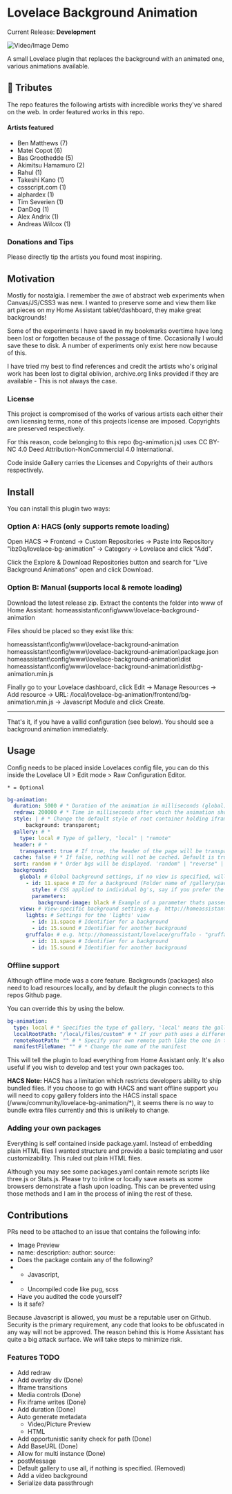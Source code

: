 # Lovelace Background Animation

Current Release: **Development**

<p align="center">

![Video/Image Demo](https://i.imgur.com/PLlO4cA.gif)

</p>

A small Lovelace plugin that replaces the background with an animated one, various animations available. 

## 🎀 Tributes 

The repo features the following artists with incredible works they've shared on the web. In order featured works in this repo.

#### Artists featured

 - Ben Matthews (7)
 - Matei Copot (6)
 - Bas Groothedde (5)
 - Akimitsu Hamamuro (2)
 - Rahul (1)
 - Takeshi Kano (1)
 - cssscript.com (1)
 - alphardex (1)
 - Tim Severien (1)
 - DanDog (1)
 - Alex Andrix (1)
 - Andreas Wilcox (1)

### Donations and Tips

Please directly tip the artists you found most inspiring.

## Motivation

Mostly for nostalgia. I remember the awe of abstract web experiments when Canvas/JS/CSS3 was new. I wanted to preserve some and view them like art pieces on my Home Assistant tablet/dashboard, they make great backgrounds!

Some of the experiments I have saved in my bookmarks overtime have long been lost or forgotten because of the passage of time. Occasionally I would save these to disk. A number of experiments only exist here now because of this. 

I have tried my best to find references and credit the artists who's original work has been lost to digital oblivion, archive.org links provided if they are available - This is not always the case.

### License 

This project is compromised of the works of various artists each either their own licensing terms, none of this projects license are imposed. Copyrights are preserved respectively. 

For this reason, code belonging to this repo (bg-animation.js) uses CC BY-NC 4.0 Deed Attribution-NonCommercial 4.0 International.

Code inside Gallery carries the Licenses and Copyrights of their authors respectively. 

## Install

You can install this plugin two ways: 

### Option A: HACS (only supports remote loading)

Open HACS -> Frontend -> Custom Repositories -> Paste into Repository "ibz0q/lovelace-bg-animation" -> Category -> Lovelace and click "Add". 

Click the Explore & Download Repositories button and search for "Live Background Animations" open and click Download.

### Option B: Manual (supports local & remote loading)

Download the latest release zip. Extract the contents the folder into www of Home Assistant: homeassistant\config\www\lovelace-background-animation

Files should be placed so they exist like this:

homeassistant\config\www\lovelace-background-animation\
homeassistant\config\www\lovelace-background-animation\package.json
homeassistant\config\www\lovelace-background-animation\dist\
homeassistant\config\www\lovelace-background-animation\dist\bg-animation.min.js

Finally go to your Lovelace dashboard, click Edit -> Manage Resources -> Add resource -> URL: /local/lovelace-bg-animation/frontend/bg-animation.min.js -> Javascript Module and click Create.

---

That's it, if you have a vallid configuration (see below). You should see a background animation immediately.


## Usage

Config needs to be placed inside Lovelaces config file, you can do this inside the Lovelace UI > Edit mode > Raw Configuration Editor.

` * = Optional `

```yaml
bg-animation: 
  duration: 5000 # * Duration of the animation in milliseconds (global)
  redraw: 200000 # * Time in milliseconds after which the animation should be redrawn
  style: | # * Change the default style of root container holding iframe (This can cause bugs if original style is not applied)
      background: transparent;
  gallery: # *
    type: local # Type of gallery, "local" | "remote" 
  header: # *
    transparent: true # If true, the header of the page will be transparent
  cache: false # * If false, nothing will not be cached. Default is true
  sort: random # * Order bgs will be displayed. 'random" | "reverse" | "id_asc" | "id_desc". Default is the order you specify
  background: 
    global: # Global background settings, if no view is specified, will be applied to all views
      - id: 11.space # ID for a background (Folder name of /gallery/package/ID)
        style: # CSS applied to individual bg's, say if you prefer the bg to be darker, acting like an overlay
        parameters: 
          background-image: black # Example of a parameter thats passed onto a background
    view: # View-specific background settings e.g. http://homeassistant/lovelace/lights - "lights"
      lights: # Settings for the 'lights' view
        - id: 11.space # Identifier for a background
        - id: 15.sound # Identifier for another background
      gruffalo: # e.g. http://homeassistant/lovelace/gruffalo - "gruffalo" etc
        - id: 11.space # Identifier for a background
        - id: 15.sound # Identifier for another background
```

### Offline support

Although offline mode was a core feature. Backgrounds (packages) also need to load resources locally, and by default the plugin connects to this repos Github page. 

You can override this by using the below.

```yaml
bg-animation: 
  type: local # * Specifies the type of gallery, 'local' means the gallery is hosted on the same server
  localRootPath: "/local/files/custom" # * If your path uses a different one to HACS or /local for some reason
  remoteRootPath: "" # * Specify your own remote path like the one in this repo
  manifestFileName: "" # * Change the name of the manifest
```

This will tell the plugin to load everything from Home Assistant only. It's also useful if you wish to develop and test your own packages too.  

**HACS Note:** HACS has a limitation which restricts developers ability to ship bundled files. If you choose to go with HACS and want offline support you will need to copy gallery folders into the HACS install space (/www/community/lovelace-bg-animation/*), it seems there is no way to bundle extra files currently and this is unlikely to change.

### Adding your own packages 

Everything is self contained inside package.yaml. Instead of embedding plain HTML files I wanted structure and provide a basic templating and user customizability. This ruled out plain HTML files.

Although you may see some packages.yaml contain remote scripts like three.js or Stats.js. Please try to inline or locally save assets as some browsers demonstrate a flash upon loading. This can be prevented using those methods and I am in the process of inling the rest of these.

## Contributions

PRs need to be attached to an issue that contains the following info:

- Image Preview
- name: description: author: source: 
- Does the package contain any of the following?
 - - Javascript,
- -  Uncompiled code like pug, scss
- Have you audited the code yourself?
- Is it safe?

Because Javascript is allowed, you must be a reputable user on Github. Security is the primary requirement, any code that looks to be obfuscated in any way will not be approved. The reason behind this is Home Assistant has quite a big attack surface. We will take steps to minimize risk. 

### Features TODO

- Add redraw 
- Add overlay div (Done)
- Iframe transitions 
- Media controls (Done)
- Fix iframe writes (Done)
- Add duration (Done)
- Auto generate metadata 
  - Video/Picture Preview
  - HTML
- Add opportunistic sanity check for path (Done)
- Add BaseURL (Done)
- Allow for multi instance (Done)
- postMessage 
- Default gallery to use all, if nothing is specified. (Removed)
- Add a video background 
- Serialize data passthrough